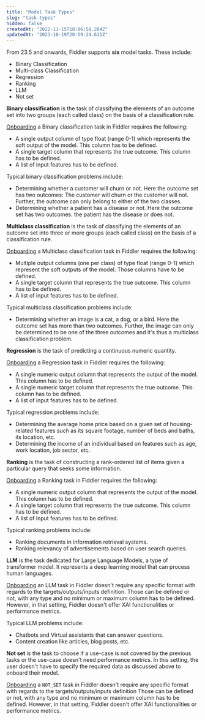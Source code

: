 ```yaml
---
title: "Model Task Types"
slug: "task-types"
hidden: false
createdAt: "2022-11-15T18:06:58.284Z"
updatedAt: "2023-10-19T20:59:24.611Z"
---
```

From 23.5 and onwards, Fiddler supports **six** model tasks. These include:

- Binary Classification
- Multi-class Classification
- Regression
- Ranking
- LLM
- Not set

**Binary classification** is the task of classifying the elements of an outcome set into two groups (each called class) on the basis of a classification rule. 

[Onboarding](doc:onboarding-a-model) a Binary classification task in Fiddler requires the following:

- A single output column of type float (range 0-1) which represents the soft output of the model. This column has to be defined.
- A single target column that represents the true outcome. This column has to be defined.
- A list of input features has to be defined.

Typical binary classification problems include:

- Determining whether a customer will churn or not. Here the outcome set has two outcomes: The customer will churn or the customer will not. Further, the outcome can only belong to either of the two classes.
- Determining whether a patient has a disease or not. Here the outcome set has two outcomes: the patient has the disease or does not.

**Multiclass classification** is the task of classifying the elements of an outcome set into three or more groups (each called class) on the basis of a classification rule. 

[Onboarding](doc:onboarding-a-model) a Multiclass classification task in Fiddler requires the following:

- Multiple output columns (one per class) of type float (range 0-1) which represent the soft outputs of the model. Those columns have to be defined.
- A single target column that represents the true outcome. This column has to be defined.
- A list of input features has to be defined.

Typical multiclass classification problems include:

- Determining whether an image is a cat, a dog, or a bird. Here the outcome set has more than two outcomes. Further, the image can only be determined to be one of the three outcomes and it's thus a multiclass classification problem.

**Regression** is the task of predicting a continuous numeric quantity. 

[Onboarding](doc:onboarding-a-model) a Regression task in Fiddler requires the following:

- A single numeric output column that represents the output of the model. This column has to be defined.
- A single numeric target column that represents the true outcome. This column has to be defined.
- A list of input features has to be defined.

Typical regression problems include:

- Determining the average home price based on a given set of housing-related features such as its square footage, number of beds and baths, its location, etc.
- Determining the income of an individual based on features such as age, work location, job sector, etc.

**Ranking** is the task of constructing a rank-ordered list of items given a particular query that seeks some information. 

[Onboarding](doc:onboarding-a-model) a Ranking task in Fiddler requires the following:

- A single numeric output column that represents the output of the model. This column has to be defined.
- A single target column that represents the true outcome. This column has to be defined.
- A list of input features has to be defined.

Typical ranking problems include:

- Ranking documents in information retrieval systems.
- Ranking relevancy of advertisements based on user search queries.

**LLM** is the task dedicated for Large Language Models, a type of transformer model. It represents a deep learning model that can process human languages. 

[Onboarding](doc:onboarding-a-model) an LLM task in Fiddler doesn't require any specific format with regards to the targets/outputs/inputs definition. Those can be defined or not, with any type and no minimum or maximum column has to be defined. However, in that setting, Fiddler doesn't offer XAI functionalities or performance metrics.

Typical LLM problems include:

- Chatbots and Virtual assistants that can answer questions.
- Content creation like articles, blog posts, etc.

**Not set** is the task to choose if a use-case is not covered by the previous tasks or the use-case doesn't need performance metrics. In this setting, the user doesn't have to specify the required data as discussed above to onboard their model.

[Onboarding](doc:onboarding-a-model) a `NOT_SET` task in Fiddler doesn't require any specific format with regards to the targets/outputs/inputs definition Those can be defined or not, with any type and no minimum or maximum column has to be defined. However, in that setting, Fiddler doesn't offer XAI functionalities or performance metrics.